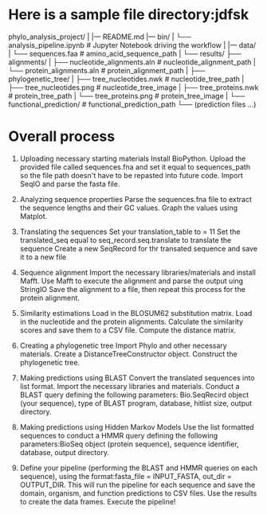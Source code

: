 # Here is a sample file directory:jdfsk
phylo_analysis_project/
|
|–– README.md
|–– bin/
|   └── analysis_pipeline.ipynb              # Jupyter Notebook driving the workflow
|
|–– data/
|   └── sequences.faa                        # amino_acid_sequence_path
|
└── results/
    ├── alignments/
    |   ├── nucleotide_alignments.aln        # nucleotide_alignment_path
    |   └── protein_alignments.aln           # protein_alignment_path
    |
    ├── phylogenetic_tree/
    |   ├── tree_nucleotides.nwk             # nucleotide_tree_path
    |   ├── tree_nucleotides.png             # nucleotide_tree_image
    |   ├── tree_proteins.nwk                # protein_tree_path
    |   └── tree_proteins.png                # protein_tree_image
    |
    └── functional_prediction/               # functional_prediction_path
        └── (prediction files …)          

# Overall process
1. Uploading necessary starting materials
Install BioPython.
Upload the provided file called sequences.fna and set it equal to sequences_path so the file path doesn't have to be repasted into future code.
Import SeqIO and parse the fasta file.

2. Analyzing sequence properties
Parse the sequences.fna file to extract the sequence lengths and their GC values.
Graph the values using Matplot.

3. Translating the sequences
Set your translation_table to = 11
Set the translated_seq equal to seq_record.seq.translate to translate the sequence
Create a new SeqRecord for thr transated sequence and save it to a new file

4. Sequence alignment
Import the necessary libraries/materials and install Mafft.
Use Mafft to execute the alignment and parse the output uing StringIO
Save the alignment to a file, then repeat this process for the protein alignment.

5. Similarity estimations
Load in the BLOSUM62 substitution matrix.
Load in the nucleotide and the protein alignments.
Calculate the similarity scores and save them to a CSV file.
Compute the distance matrix.

6. Creating a phylogenetic tree
Import Phylo and other necessary materials.
Create a DistanceTreeConstructor object.
Construct the phylogenetic tree.

7. Making predictions using BLAST
Convert the translated sequences into list format.
Import the necessary libraries and materials.
Conduct a BLAST query defining the following parameters: Bio.SeqRecird object (your sequence), type of BLAST program, database, hitlist size, output directory.

8. Making predictions using Hidden Markov Models
Use the list formatted sequences to conduct a HMMR query defining the following parameters:BioSeq object (protein sequence), sequence identifier, database, output directory.

9. Define your pipeline (performing the BLAST and HMMR queries on each sequence), using the format:fasta_file = INPUT_FASTA, out_dir = OUTPUT_DIR. This will run the pipeline for each sequence and save the domain, organism, and function predictions to CSV files.
Use the results to create the data frames.
Execute the pipeline!